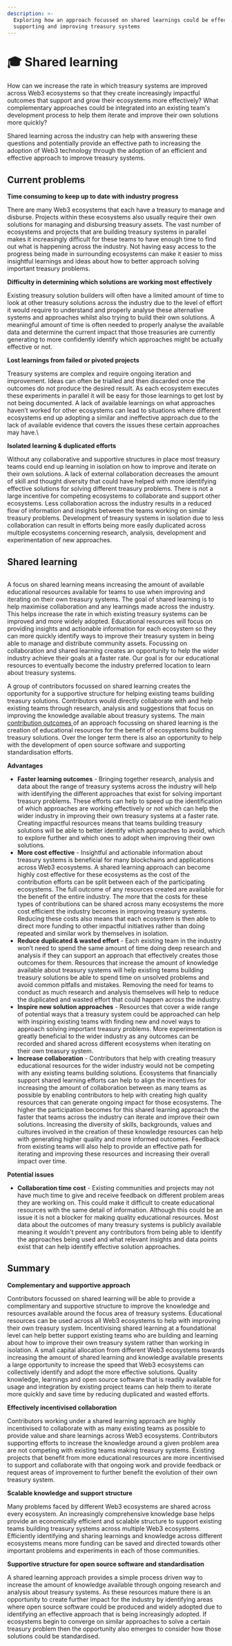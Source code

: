 ```yaml
---
description: >-
  Exploring how an approach focussed on shared learnings could be effective for
  supporting and improving treasury systems
---
```


# 🎓 Shared learning

How can we increase the rate in which treasury systems are improved across Web3 ecosystems so that they create increasingly impactful outcomes that support and grow their ecosystems more effectively? What complementary approaches could be integrated into an existing team's development process to help them iterate and improve their own solutions more quickly?

Shared learning across the industry can help with answering these questions and potentially provide an effective path to increasing the adoption of Web3 technology through the adoption of an efficient and effective approach to improve treasury systems.



## Current problems



**Time consuming to keep up to date with industry progress**

There are many Web3 ecosystems that each have a treasury to manage and disburse. Projects within these ecosystems also usually require their own solutions for managing and disbursing treasury assets. The vast number of ecosystems and projects that are building treasury systems in parallel makes it increasingly difficult for these teams to have enough time to find out what is happening across the industry. Not having easy access to the progress being made in surrounding ecosystems can make it easier to miss insightful learnings and ideas about how to better approach solving important treasury problems.



**Difficulty in determining which solutions are working most effectively**

Existing treasury solution builders will often have a limited amount of time to look at other treasury solutions across the industry due to the level of effort it would require to understand and properly analyse these alternative systems and approaches whilst also trying to build their own solutions. A meaningful amount of time is often needed to properly analyse the available data and determine the current impact that those treasuries are currently generating to more confidently identify which approaches might be actually effective or not.



**Lost learnings from failed or pivoted projects**

Treasury systems are complex and require ongoing iteration and improvement. Ideas can often be trialled and then discarded once the outcomes do not produce the desired result. As each ecosystem executes these experiments in parallel it will be easy for those learnings to get lost by not being documented. A lack of available learnings on what approaches haven’t worked for other ecosystems can lead to situations where different ecosystems end up adopting a similar and ineffective approach due to the lack of available evidence that covers the issues these certain approaches may have.\


**Isolated learning & duplicated efforts**

Without any collaborative and supportive structures in place most treasury teams could end up learning in isolation on how to improve and iterate on their own solutions. A lack of external collaboration decreases the amount of skill and thought diversity that could have helped with more identifying effective solutions for solving different treasury problems. There is not a large incentive for competing ecosystems to collaborate and support other ecosystems. Less collaboration across the industry results in a reduced flow of information and insights between the teams working on similar treasury problems. Development of treasury systems in isolation due to less collaboration can result in efforts being more easily duplicated across multiple ecosystems concerning research, analysis, development and experimentation of new approaches.



## **Shared learning**

<figure><img src="../.gitbook/assets/shared-learning.jpg" alt=""><figcaption></figcaption></figure>

A focus on shared learning means increasing the amount of available educational resources available for teams to use when improving and iterating on their own treasury systems. The goal of shared learning is to help maximise collaboration and any learnings made across the industry. This helps increase the rate in which existing treasury systems can be improved and more widely adopted. Educational resources will focus on providing insights and actionable information for each ecosystem so they can more quickly identify ways to improve their treasury system in being able to manage and distribute community assets. Focussing on collaboration and shared learning creates an opportunity to help the wider industry achieve their goals at a faster rate. Our goal is for our educational resources to eventually become the industry preferred location to learn about treasury systems.



A group of contributors focussed on shared learning creates the opportunity for a supportive structure for helping existing teams building treasury solutions. Contributors would directly collaborate with and help existing teams through research, analysis and suggestions that focus on improving the knowledge available about treasury systems. The main [contribution outcomes ](contribution-outcomes/)of an approach focussing on shared learning is the creation of educational resources for the benefit of ecosystems building treasury solutions. Over the longer term there is also an opportunity to help with the development of open source software and supporting standardisation efforts.



**Advantages**

* **Faster learning outcomes** - Bringing together research, analysis and data about the range of treasury systems across the industry will help with identifying the different approaches that exist for solving important treasury problems. These efforts can help to speed up the identification of which approaches are working effectively or not which can help the wider industry in improving their own treasury systems at a faster rate. Creating impactful resources means that teams building treasury solutions will be able to better identify which approaches to avoid, which to explore further and which ones to adopt when improving their own solutions.
* **More cost effective** - Insightful and actionable information about treasury systems is beneficial for many blockchains and applications across Web3 ecosystems. A shared learning approach can become highly cost effective for these ecosystems as the cost of the contribution efforts can be split between each of the participating ecosystems. The full outcome of any resources created are available for the benefit of the entire industry. The more that the costs for these types of contributions can be shared across many ecosystems the more cost efficient the industry becomes in improving treasury systems. Reducing these costs also means that each ecosystem is then able to direct more funding to other impactful initiatives rather than doing repeated and similar work by themselves in isolation.
* **Reduce duplicated & wasted effort** - Each existing team in the industry won’t need to spend the same amount of time doing deep research and analysis if they can support an approach that effectively creates those outcomes for them. Resources that increase the amount of knowledge available about treasury systems will help existing teams building treasury solutions be able to spend time on unsolved problems and avoid common pitfalls and mistakes. Removing the need for teams to conduct as much research and analysis themselves will help to reduce the duplicated and wasted effort that could happen across the industry.
* **Inspire new solution approaches** - Resources that cover a wide range of potential ways that a treasury system could be approached can help with inspiring existing teams with finding new and novel ways to approach solving important treasury problems. More experimentation is greatly beneficial to the wider industry as any outcomes can be recorded and shared across different ecosystems when iterating on their own treasury system.
* **Increase collaboration** - Contributors that help with creating treasury educational resources for the wider industry would not be competing with any existing teams building solutions. Ecosystems that financially support shared learning efforts can help to align the incentives for increasing the amount of collaboration between as many teams as possible by enabling contributors to help with creating high quality resources that can generate ongoing impact for those ecosystems. The higher the participation becomes for this shared learning approach the faster that teams across the industry can iterate and improve their own solutions. Increasing the diversity of skills, backgrounds, values and cultures involved in the creation of these knowledge resources can help with generating higher quality and more informed outcomes. Feedback from existing teams will also help to provide an effective path for iterating and improving these resources and increasing their overall impact over time.



**Potential issues**

* **Collaboration time cost** - Existing communities and projects may not have much time to give and receive feedback on different problem areas they are working on. This could make it difficult to create educational resources with the same detail of information. Although this could be an issue it is not a blocker for making quality educational resources. Most data about the outcomes of many treasury systems is publicly available meaning it wouldn't prevent any contributors from being able to identify the approaches being used and what relevant insights and data points exist that can help identify effective solution approaches.



## **Summary**



**Complementary and supportive approach**

Contributors focussed on shared learning will be able to provide a complimentary and supportive structure to improve the knowledge and resources available around the focus area of treasury systems. Educational resources can be used across all Web3 ecosystems to help with improving their own treasury system. Incentivising shared learning at a foundational level can help better support existing teams who are building and learning about how to improve their own treasury system rather than working in isolation. A small capital allocation from different Web3 ecosystems towards increasing the amount of shared learning and knowledge available presents a large opportunity to increase the speed that Web3 ecosystems can collectively identify and adopt the more effective solutions. Quality knowledge, learnings and open source software that is readily available for usage and integration by existing project teams can help them to iterate more quickly and save time by reducing duplicated and wasted efforts.



**Effectively incentivised collaboration**

Contributors working under a shared learning approach are highly incentivised to collaborate with as many existing teams as possible to provide value and share learnings across Web3 ecosystems. Contributors supporting efforts to increase the knowledge around a given problem area are not competing with existing teams making treasury systems. Existing projects that benefit from more educational resources are more incentivised to support and collaborate with that ongoing work and provide feedback or request areas of improvement to further benefit the evolution of their own treasury system.



**Scalable knowledge and support structure**

Many problems faced by different Web3 ecosystems are shared across every ecosystem. An increasingly comprehensive knowledge base helps provide an economically efficient and scalable structure to support existing teams building treasury systems across multiple Web3 ecosystems. Efficiently identifying and sharing learnings and knowledge across different ecosystems means more funding can be saved and directed towards other important problems and experiments in each of those communities.



**Supportive structure for open source software and standardisation**

A shared learning approach provides a simple process driven way to increase the amount of knowledge available through ongoing research and analysis about treasury systems. As these resources mature there is an opportunity to create further impact for the industry by identifying areas where open source software could be produced and widely adopted due to identifying an effective approach that is being increasingly adopted. If ecosystems begin to converge on similar approaches to solve a certain treasury problem then the opportunity also emerges to consider how those solutions could be standardised.
